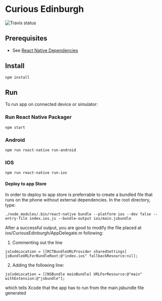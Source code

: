 # Curious Edinburgh

![Travis status](https://travis-ci.org/edina/CuriousEdinburgh2.svg?branch=master)

## Prerequisites
* See [React Native Dependencies](https://facebook.github.io/react-native/docs/getting-started.html)

## Install
```
npm install 
```

## Run

To run app on connected device or simulator:

### Run React Native Packager
```
npm start
```

### Android
```
npm run react-native run-android
```

### IOS
```
npm run react-native run-ios
```

#### Deploy to app Store

In order to deploy to app store is preferrable to create a bundled file that runs on the phone without external dependencies. In the root directory, type:

```
./node_modules/.bin/react-native bundle --platform ios --dev false --entry-file index.ios.js --bundle-output ios/main.jsbundle
```

After a successful output, you are good to modify the file placed at ios/CuriousEdinburgh/AppDelegate.m following:

1. Commenting out the line 

```
jsCodeLocation = [[RCTBundleURLProvider sharedSettings] jsBundleURLForBundleRoot:@"index.ios" fallbackResource:nil];
```

2. Adding the following line:

```
jsCodeLocation = [[NSBundle mainBundle] URLForResource:@"main" withExtension:@"jsbundle"];
```

which tells Xcode that the app has to run from the main.jsbundle file generated